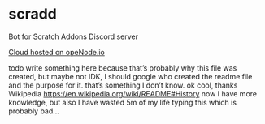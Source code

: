 # scradd

Bot for Scratch Addons Discord server

[Cloud hosted on opeNode.io](https://www.openode.io/)

todo write something here because that’s probably why this file was created, but maybe not IDK, I should google who created the readme file and the purpose for it. that’s something I don’t know. ok cool, thanks Wikipedia <https://en.wikipedia.org/wiki/README#History> now I have more knowledge, but also I have wasted 5m of my life typing this which is probably bad...
